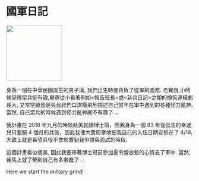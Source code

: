 # 國軍日記

<img src="https://user-images.githubusercontent.com/7057863/40884275-363cf80a-6743-11e8-83e3-1dabf5c11287.png" width="150">

身為一個在中華民國誕生的男子漢, 我們出生時便背負了從軍的義務. 老實說,小時候覺得當兵挺有趣,畢竟從小看著例如<報告班長>或<新兵日記>之類的搞笑連續劇長大, 又常常聽爸爸與叔叔們口沫橫飛地描述自己當年在軍中遇到的各種怪力亂神.
當然, 自己當兵的時候遇到怪力亂神就不有趣了 ...

我計畫在 2018 年九月的時候赴美就讀博士班，而我身為一個 83 年後出生的幸運兒只要服 4 個月的兵役，因此我便大費周章地把我自己的入伍日期安排在了 4/19, 大致上就是希望兵役不會影響到我申請與面試的時段.

這個計畫看似很美, 因此我便帶著博士班前參加夏令營放鬆的心情去了軍中. 當然, 我馬上就了解到自己有多愚蠢了 ...

Here we start the military grind!
